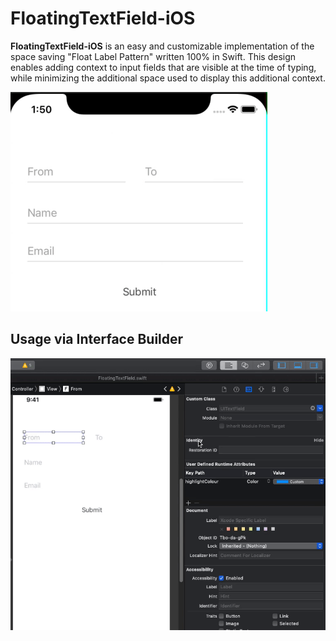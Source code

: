 # FloatingTextField-iOS

**FloatingTextField-iOS** is an easy and customizable implementation of the space saving "Float Label Pattern" written 100% in Swift.
This design enables adding context to input fields that are visible at the time of typing, 
while minimizing the additional space used to display this additional context. 


![](images/working-display.gif)

## Usage via Interface Builder


![](images/usage-display.gif)


